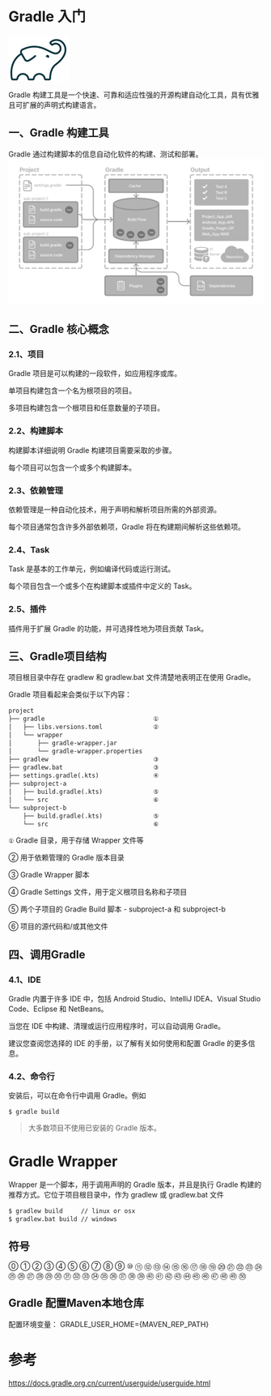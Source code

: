 # Gradle 入门
![](./gradle.png)

Gradle 构建工具是一个快速、可靠和适应性强的开源构建自动化工具，具有优雅且可扩展的声明式构建语言。
## 一、Gradle 构建工具
Gradle 通过构建脚本的信息自动化软件的构建、测试和部署。
![](./gradle-basic-1.png)

## 二、Gradle 核心概念
### 2.1、项目
Gradle 项目是可以构建的一段软件，如应用程序或库。

单项目构建包含一个名为根项目的项目。

多项目构建包含一个根项目和任意数量的子项目。

### 2.2、构建脚本

构建脚本详细说明 Gradle 构建项目需要采取的步骤。

每个项目可以包含一个或多个构建脚本。

### 2.3、依赖管理

依赖管理是一种自动化技术，用于声明和解析项目所需的外部资源。

每个项目通常包含许多外部依赖项，Gradle 将在构建期间解析这些依赖项。

### 2.4、Task

Task 是基本的工作单元，例如编译代码或运行测试。

每个项目包含一个或多个在构建脚本或插件中定义的 Task。

### 2.5、插件

插件用于扩展 Gradle 的功能，并可选择性地为项目贡献 Task。

## 三、Gradle项目结构

项目根目录中存在 gradlew 和 gradlew.bat 文件清楚地表明正在使用 Gradle。

Gradle 项目看起来会类似于以下内容：

```
project
├── gradle                              ①
│   ├── libs.versions.toml              ②
│   └── wrapper
│       ├── gradle-wrapper.jar
│       └── gradle-wrapper.properties
├── gradlew                             ③
├── gradlew.bat                         ③
├── settings.gradle(.kts)               ④
├── subproject-a
│   ├── build.gradle(.kts)              ⑤
│   └── src                             ⑥
└── subproject-b
    ├── build.gradle(.kts)              ⑤
    └── src                             ⑥
```

`①` Gradle 目录，用于存储 Wrapper 文件等

② 用于依赖管理的 Gradle 版本目录

③ Gradle Wrapper 脚本

④ Gradle Settings 文件，用于定义根项目名称和子项目

⑤ 两个子项目的 Gradle Build 脚本 - subproject-a 和 subproject-b

⑥ 项目的源代码和/或其他文件


## 四、调用Gradle
### 4.1、IDE
Gradle 内置于许多 IDE 中，包括 Android Studio、IntelliJ IDEA、Visual Studio Code、Eclipse 和 NetBeans。

当您在 IDE 中构建、清理或运行应用程序时，可以自动调用 Gradle。

建议您查阅您选择的 IDE 的手册，以了解有关如何使用和配置 Gradle 的更多信息。

### 4.2、命令行
安装后，可以在命令行中调用 Gradle。例如

```shell
$ gradle build
```
> 大多数项目不使用已安装的 Gradle 版本。

# Gradle Wrapper

Wrapper 是一个脚本，用于调用声明的 Gradle 版本，并且是执行 Gradle 构建的推荐方式。它位于项目根目录中，作为 gradlew 或 gradlew.bat 文件
```shell
$ gradlew build     // linux or osx
$ gradlew.bat build // windows
```



## 符号
⓪ ① ② ③ ④ ⑤ ⑥ ⑦ ⑧ ⑨ ⑩ ⑪ ⑫ ⑬ ⑭ ⑮ ⑯ ⑰ ⑱ ⑲ ⑳ ㉑ ㉒ ㉓ ㉔ ㉕ ㉖ ㉗ ㉘ ㉙ ㉚ ㉛ ㉜ ㉝ ㉞ ㉟ ㊱ ㊲ ㊳ ㊴ ㊵ ㊶ ㊷ ㊸ ㊹ ㊺ ㊻ ㊼ ㊽ ㊾ ㊿
## Gradle 配置Maven本地仓库
配置环境变量：
GRADLE_USER_HOME={MAVEN_REP_PATH}


# 参考
https://docs.gradle.org.cn/current/userguide/userguide.html